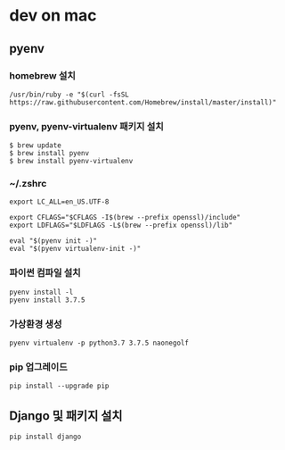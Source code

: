 # dev on mac

## pyenv
### homebrew 설치
```
/usr/bin/ruby -e "$(curl -fsSL https://raw.githubusercontent.com/Homebrew/install/master/install)"
```

### pyenv, pyenv-virtualenv 패키지 설치
```
$ brew update
$ brew install pyenv
$ brew install pyenv-virtualenv
```

### ~/.zshrc
```
export LC_ALL=en_US.UTF-8

export CFLAGS="$CFLAGS -I$(brew --prefix openssl)/include"
export LDFLAGS="$LDFLAGS -L$(brew --prefix openssl)/lib"

eval "$(pyenv init -)"
eval "$(pyenv virtualenv-init -)"
```

### 파이썬 컴파일 설치
```
pyenv install -l
pyenv install 3.7.5
```

### 가상환경 생성
```
pyenv virtualenv -p python3.7 3.7.5 naonegolf
```

### pip 업그레이드
```
pip install --upgrade pip
```

## Django 및 패키지 설치
```
pip install django
```
